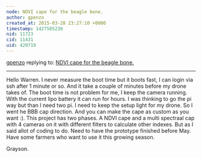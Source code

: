 ```yaml
---
node: NDVI cape for the beagle bone.
author: gpenzo
created_at: 2015-03-28 23:27:10 +0000
timestamp: 1427585230
nid: 11723
cid: 11431
uid: 420719
---
```




[gpenzo](../profile/gpenzo) replying to: [NDVI cape for the beagle bone.](../notes/gpenzo/03-25-2015/ndvi-cape-for-the-beagle-bone)

----
Hello Warren.
I never measure the boot time but it boots fast, I can login via ssh after 1 minute or so. And it take a couple of minutes before my drone takes of. The boot time is not problem for me, I keep the camera running. With the current lipo battery it can run for hours. I was thinking to go the pi way but than I need two pi. I need to keep the setup light for my drone. So I went he BBB cap direction. And you can make the cape as custom as you want :). This project has two phases. A NDVI cape and a multi spectraal cap with 4 cameras on it with different filters to calculate other indexes. But as I said allot of coding to do. Need to have the prototype finished before May. Have some farmers who want to use it this growing season. 

Grayson.